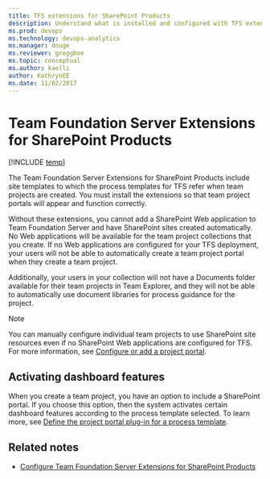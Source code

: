 ```yaml
---
title: TFS extensions for SharePoint Products 
description: Understand what is installed and configured with TFS extensions for SharePoint Products 
ms.prod: devops
ms.technology: devops-analytics
ms.manager: douge
ms.reviewer: greggboe
ms.topic: conceptual
ms.author: kaelli
author: KathrynEE
ms.date: 11/02/2017
---
```


# Team Foundation Server Extensions for SharePoint Products

[!INCLUDE [temp](./_shared/about-sharepoint-deprecation.md)]

The Team Foundation Server Extensions for SharePoint Products include site templates to which the process templates for TFS refer when team projects are created. You must install the extensions so that team project portals will appear and function correctly. 

Without these extensions, you cannot add a SharePoint Web application to Team Foundation Server and have SharePoint sites created automatically. No Web applications will be available for the team project collections that you create. If no Web applications are configured for your TFS deployment, your users will not be able to automatically create a team project portal when they create a team project. 

Additionally, your users in your collection will not have a Documents folder available for their team projects in Team Explorer, and they will not be able to automatically use document libraries for process guidance for the project.

> [!NOTE] 
> You can manually configure individual team projects to use SharePoint site resources even if no SharePoint Web applications are configured for TFS. For more information, see [Configure or add a project portal](configure-or-add-a-project-portal.md).

## Activating dashboard features 

When you create a team project, you have an option to include a SharePoint portal. If you choose this option, then the system activates certain dashboard features according to the process template selected. To learn more, see [Define the project portal plug-in for a process template](../../reference/process-templates/define-project-portal-plug-in.md?toc=/azure/devops/report/sharepoint-dashboards/toc.json&bc=/azure/devops/report/sharepoint-dashboards/breadcrumb/toc.json). 

## Related notes

- [Configure Team Foundation Server Extensions for SharePoint Products](/tfs/server/install/sharepoint/setup-remote-sharepoint?toc=/azure/devops/report/sharepoint-dashboards/toc.json&bc=/azure/devops/report/sharepoint-dashboards/breadcrumb/toc.json) 